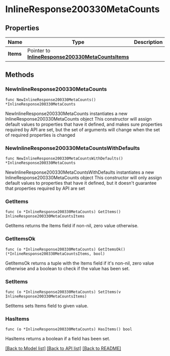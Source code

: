 # InlineResponse200330MetaCounts

## Properties

Name | Type | Description | Notes
------------ | ------------- | ------------- | -------------
**Items** | Pointer to [**InlineResponse200330MetaCountsItems**](InlineResponse200330MetaCountsItems.md) |  | [optional] 

## Methods

### NewInlineResponse200330MetaCounts

`func NewInlineResponse200330MetaCounts() *InlineResponse200330MetaCounts`

NewInlineResponse200330MetaCounts instantiates a new InlineResponse200330MetaCounts object
This constructor will assign default values to properties that have it defined,
and makes sure properties required by API are set, but the set of arguments
will change when the set of required properties is changed

### NewInlineResponse200330MetaCountsWithDefaults

`func NewInlineResponse200330MetaCountsWithDefaults() *InlineResponse200330MetaCounts`

NewInlineResponse200330MetaCountsWithDefaults instantiates a new InlineResponse200330MetaCounts object
This constructor will only assign default values to properties that have it defined,
but it doesn't guarantee that properties required by API are set

### GetItems

`func (o *InlineResponse200330MetaCounts) GetItems() InlineResponse200330MetaCountsItems`

GetItems returns the Items field if non-nil, zero value otherwise.

### GetItemsOk

`func (o *InlineResponse200330MetaCounts) GetItemsOk() (*InlineResponse200330MetaCountsItems, bool)`

GetItemsOk returns a tuple with the Items field if it's non-nil, zero value otherwise
and a boolean to check if the value has been set.

### SetItems

`func (o *InlineResponse200330MetaCounts) SetItems(v InlineResponse200330MetaCountsItems)`

SetItems sets Items field to given value.

### HasItems

`func (o *InlineResponse200330MetaCounts) HasItems() bool`

HasItems returns a boolean if a field has been set.


[[Back to Model list]](../README.md#documentation-for-models) [[Back to API list]](../README.md#documentation-for-api-endpoints) [[Back to README]](../README.md)


